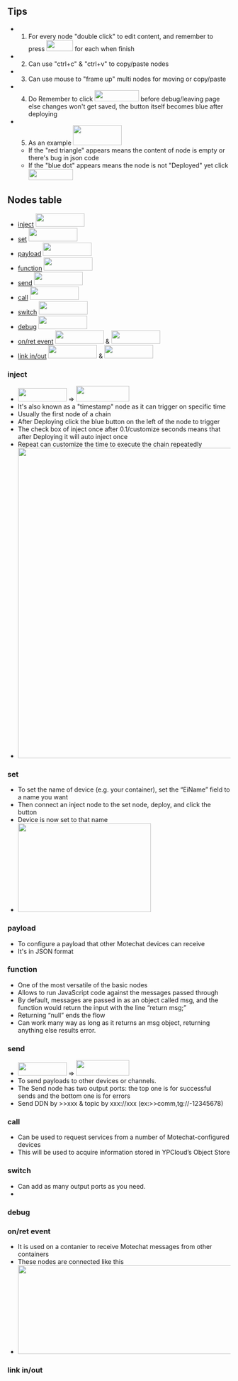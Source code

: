 ## Tips
* 1. For every node "double click" to edit content, and remember to press <img src="https://i.imgur.com/a1M9i9h.png" width=60 height=25> for each when finish
* 2. Can use "ctrl+c" & "ctrl+v" to copy/paste nodes
* 3. Can use mouse to "frame up" multi nodes for moving or copy/paste
* 4. Do Remember to click <img src="https://i.imgur.com/SbNMST5.png" width=100 height=25> before debug/leaving page else changes won't get saved, the button itself becomes blue after deploying
* 5. As an example <img src="https://i.imgur.com/7KWSIGM.png" width=110 height=45> 
    * If the "red triangle" appears means the content of node is empty or there's bug in json code 
    * If the "blue dot" appears means the node is not "Deployed" yet click <img src="https://i.imgur.com/SbNMST5.png" width=100 height=25> 

## Nodes table
* [inject](#inject) <img src="https://i.imgur.com/CLSpzfz.png" width=110 height=30> 
* [set](#set) <img src="https://i.imgur.com/mrUJBKE.png" width=110 height=30>
* [payload](#payload) <img src="https://i.imgur.com/XlbGGpk.png" width=110 height=30>
* [function](#function) <img src="https://i.imgur.com/QX7O8PO.png" width=110 height=30>
* [send](#send) <img src="https://i.imgur.com/LQ1jsMD.png" width=110 height=30>
* [call](#call) <img src="https://i.imgur.com/cF7R86U.png" width=110 height=30>
* [switch](#switch) <img src="https://i.imgur.com/UuE2qCf.png" width=110 height=30>
* [debug](#debug) <img src="https://i.imgur.com/zdAEqm1.png" width=110 height=30>
* [on/ret event](#1) <img src="https://i.imgur.com/6mbbHyl.png" width=110 height=30> & <img src="https://i.imgur.com/HCFQkIE.png" width=110 height=30>
* [link in/out](#2) <img src="https://i.imgur.com/3B8FtrL.png" width=110 height=30> & <img src="https://i.imgur.com/ekxbsPo.png" width=110 height=30>




### inject 
* <img src="https://i.imgur.com/CLSpzfz.png" width=110 height=30> => <img src="https://i.imgur.com/sWgEnlW.png" width=120 height=35>
* It's also known as a "timestamp" node as it can trigger on specific time
* Usually the first node of a chain
* After Deploying click the blue button on the left of the node to trigger
* The check box of inject once after 0.1/customize seconds means that after Deploying it will auto inject once
* Repeat can customize the time to execute the chain repeatedly
* <img src="https://i.imgur.com/ppCarhZ.png" width=500 height=700>

### set
* To set the name of device (e.g. your container), set the “EiName” field to a name you want
* Then connect an inject node to the set node, deploy, and click the button 
* Device is now set to that name
* <img src="https://i.imgur.com/5N7rr5q.png" width=300 height=200>

### payload
* To configure a payload that other Motechat devices can receive 
* It's in JSON format

### function
* One of the most versatile of the basic nodes 
* Allows to run JavaScript code against the messages passed through
* By default, messages are passed in as an object called msg, and the function would return the input with the line “return msg;”
* Returning “null” ends the flow 
* Can work many way as long as it returns an msg object, returning anything else results error. 


### send
* <img src="https://i.imgur.com/LQ1jsMD.png" width=110 height=30> => <img src="https://i.imgur.com/Y9R4kge.png" width=120 height=35>
* To send payloads to other devices or channels. 
* The Send node has two output ports: the top one is for successful sends and the bottom one is for errors
* Send DDN by >>xxx & topic by xxx://xxx (ex:>>comm,tg://-12345678)
 
### call
* Can be used to request services from a number of Motechat-configured devices 
* This will be used to acquire information stored in YPCloud’s Object Store

### switch
* Can add as many output ports as you need. 
* 

### debug

### <h3 id="1">on/ret event</h3>
* It is used on a contanier to receive Motechat messages from other containers
* These nodes are connected like this
* <img src="https://i.imgur.com/6JCxVpb.png" width=500 height=200>
       
### <h3 id="2">link in/out</h3>

